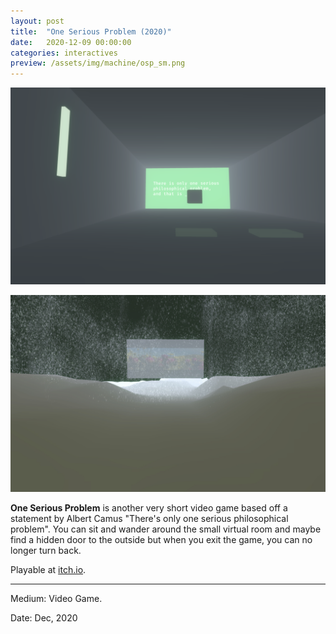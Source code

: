 ```yaml
---
layout: post
title:  "One Serious Problem (2020)"
date:   2020-12-09 00:00:00
categories: interactives
preview: /assets/img/machine/osp_sm.png
---
```


![osp 01](/assets/img/machine/osp_01.png)

![osp 02](/assets/img/machine/osp_02.jpg)

**One Serious Problem** is another very short video game based off a statement by Albert Camus "There's only one serious philosophical problem". You can sit and wander around the small virtual room and maybe find a hidden door to the outside but when you exit the game, you can no longer turn back. 

Playable at [itch.io](https://knh190.itch.io/oneseriousproblem).

---

Medium: Video Game.

Date: Dec, 2020
